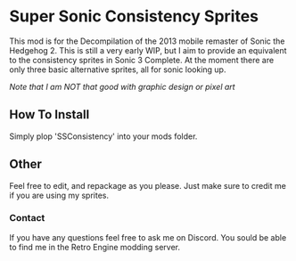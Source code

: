 # Super Sonic Consistency Sprites
This mod is for the Decompilation of the 2013 mobile remaster of Sonic the Hedgehog 2. This is still a very early WIP, but I aim to provide an equivalent to the consistency sprites in Sonic 3 Complete. At the moment there are only three basic alternative sprites, all for sonic looking up.

*Note that I am NOT that good with graphic design or pixel art*
## How To Install
Simply plop 'SSConsistency' into your mods folder.

## Other
Feel free to edit, and repackage as you please. Just make sure to credit me if you are using my sprites.

### Contact
If you have any questions feel free to ask me on Discord. You sould be able to find me in the Retro Engine modding server.
